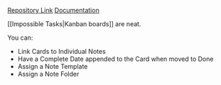 [Repository Link](https://github.com/mgmeyers/obsidian-kanban)
[Documentation](https://matthewmeye.rs/obsidian-kanban/)


[[Impossible Tasks|Kanban boards]] are neat.

You can:

- Link Cards to Individual Notes
- Have a Complete Date appended to the Card when moved to Done
- Assign a Note Template
- Assign a Note Folder